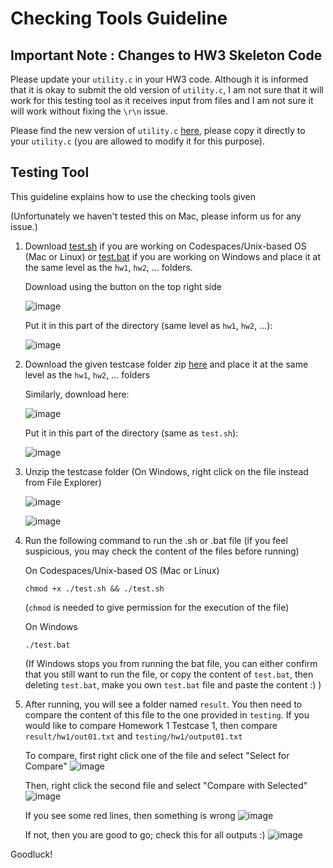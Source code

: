 # Checking Tools Guideline

## Important Note : Changes to HW3 Skeleton Code

Please update your `utility.c` in your HW3 code. Although it is informed that it is okay to submit the old version of `utility.c`, I am not sure that it will work for this testing tool as it receives input from files and I am not sure it will work without fixing the `\r\n` issue.

Please find the new version of `utility.c` [here](./hw03-top-down-platformer/utility.c), please copy it directly to your `utility.c` (you are allowed to modify it for this purpose).

## Testing Tool

This guideline explains how to use the checking tools given

(Unfortunately we haven't tested this on Mac, please inform us for any issue.)

1. Download [test.sh](./test.sh) if you are working on Codespaces/Unix-based OS (Mac or Linux) or [test.bat](./test.bat) if you are working on Windows and place it at the same level as the `hw1`, `hw2`, ... folders.

   Download using the button on the top right side

   ![image](https://github.com/user-attachments/assets/22b27244-0a18-480a-9149-61844e7721d0)

   Put it in this part of the directory (same level as `hw1`, `hw2`, ...):

   ![image](https://github.com/user-attachments/assets/76707f5b-9ddb-40b6-a701-717aff221982)


2. Download the given testcase folder zip [here](./testing.zip) and place it at the same level as the `hw1`, `hw2`, ... folders

    Similarly, download here:

    ![image](https://github.com/user-attachments/assets/32fb562d-9e8a-4d1e-aba9-356e2d073b22)

    Put it in this part of the directory (same as `test.sh`):

    ![image](https://github.com/user-attachments/assets/00de3311-247d-4907-8b04-52bd415fd632)


3. Unzip the testcase folder (On Windows, right click on the file instead from File Explorer)

    ![image](https://github.com/user-attachments/assets/4f2bae14-0155-468a-ace3-c389dc478e84)

    ![image](https://github.com/user-attachments/assets/00f732c4-06d2-4625-954d-517b8954ea0f)
   

4. Run the following command to run the .sh or .bat file (if you feel suspicious, you may check the content of the files before running)

     On Codespaces/Unix-based OS (Mac or Linux)
     ```
     chmod +x ./test.sh && ./test.sh
     ```
     (`chmod` is needed to give permission for the execution of the file)
     
     On Windows
     ```
     ./test.bat
     ```
     (If Windows stops you from running the bat file, you can either confirm that you still want to run the file, or copy the content of `test.bat`, then deleting `test.bat`, make you own `test.bat` file and paste the content :) )


5. After running, you will see a folder named `result`. You then need to compare the content of this file to the one provided in `testing`. If you would like to compare Homework 1 Testcase 1, then compare `result/hw1/out01.txt` and `testing/hw1/output01.txt`

   To compare, first right click one of the file and select "Select for Compare"
   ![image](https://github.com/user-attachments/assets/85e78ec5-7dc4-4d6d-9883-c2b8106c38ba)


   Then, right click the second file and select "Compare with Selected"
   ![image](https://github.com/user-attachments/assets/407cbaa6-b549-4afd-a612-d664fd630aee)

   If you see some red lines, then something is wrong
   ![image](https://github.com/user-attachments/assets/0c53f492-37fa-4a11-95a7-d4a891ef50e0)

   If not, then you are good to go; check this for all outputs :)
   ![image](https://github.com/user-attachments/assets/9ac0f8bd-4631-4c7a-affe-d7dd86a6f4c6)


Goodluck!
